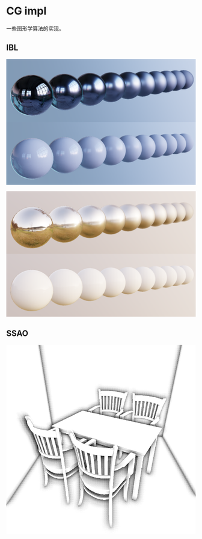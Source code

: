# CG impl

一些图形学算法的实现。

## IBL

![pic](./gallery/ibl.PNG)

![pic](./gallery/ibl2.PNG)

## SSAO

![pic](./gallery/ssao.PNG)
